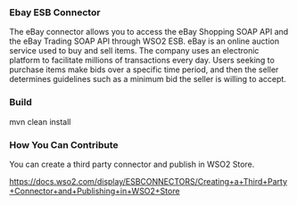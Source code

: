 ### Ebay ESB Connector

The eBay connector allows you to access the  eBay Shopping SOAP API and the eBay Trading SOAP API
through WSO2 ESB. eBay is an online auction service used to buy and sell items. The company uses an
electronic platform to facilitate millions of transactions every day. Users seeking to purchase items
make bids over a specific time period, and then the seller determines guidelines such as a minimum
bid the seller is willing to accept.

### Build

mvn clean install

### How You Can Contribute
You can create a third party connector and publish in WSO2 Store.

https://docs.wso2.com/display/ESBCONNECTORS/Creating+a+Third+Party+Connector+and+Publishing+in+WSO2+Store